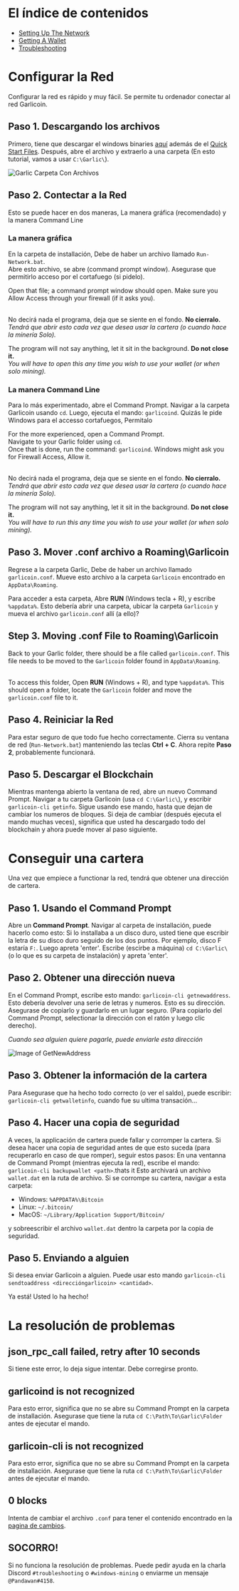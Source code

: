 # El índice de contenidos
- [Setting Up The Network](#setting-up-the-network)
- [Getting A Wallet](#getting-a-wallet)
- [Troubleshooting](#troubleshooting)

# Configurar la Red
Configurar la red es rápido y muy fácil. Se permite tu ordenador conectar al red Garlicoin.

## Paso 1. Descargando los archivos
Primero, tiene que descargar el windows binaries [aquí](https://garlicoin.io/downloads) además de el [Quick Start Files](ROOT/files/wallet-win.zip).
Después, abre el archivo y extraerlo a una carpeta (En esto tutorial, vamos a usar `C:\Garlic\`).

![Garlic Carpeta Con Archivos](https://i.imgur.com/YYqtODB.png)

## Paso 2. Contectar a la Red
Esto se puede hacer en dos maneras, La manera gráfica (recomendado) y la manera Command Line

### La manera gráfica
En la carpeta de installación, Debe de haber un archivo llamado `Run-Network.bat`.  
Abre esto archivo, se abre (command prompt window). Asegurase que permitirlo acceso por el cortafuego (si pidelo).

Open that file; a command prompt window should open. Make sure you Allow Access through your firewall (if it asks you).  
<br>

No decirá nada el programa, deja que se siente en el fondo. **No cierralo.**
*Tendrá que abrir esto cada vez que desea usar la cartera (o cuando hace la minería Solo).*

The program will not say anything, let it sit in the background. **Do not close it.**  
*You will have to open this any time you wish to use your wallet (or when solo mining).*  

### La manera Command Line
Para lo más experimentado, abre el Command Prompt. 
Navigar a la carpeta Garlicoin usando `cd`. 
Luego, ejecuta el mando: `garlicoind`.
Quizás le pide Windows para el accesso cortafuegos, Permitalo

For the more experienced, open a Command Prompt.  
Navigate to your Garlic folder using `cd`.  
Once that is done, run the command: `garlicoind`.
Windows might ask you for Firewall Access, Allow it.  
<br>

No decirá nada el programa, deja que se siente en el fondo. **No cierralo.**
*Tendrá que abrir esto cada vez que desea usar la cartera (o cuando hace la minería Solo).*

The program will not say anything, let it sit in the background. **Do not close it.**  
*You will have to run this any time you wish to use your wallet (or when solo mining).*

## Paso 3. Mover .conf archivo a Roaming\Garlicoin
Regrese a la carpeta Garlic, Debe de haber un archivo llamado `garlicoin.conf`. Mueve esto archivo a la carpeta `Garlicoin` encontrado en `AppData\Roaming`. 
<br>

Para acceder a esta carpeta, Abre **RUN** (Windows tecla + R), y escribe `%appdata%`. Esto debería abrir una carpeta, ubicar la carpeta `Garlicoin` y mueva el archivo `garlicoin.conf` allí (a ello)?

## Step 3. Moving .conf File to Roaming\Garlicoin
Back to your Garlic folder, there should be a file called `garlicoin.conf`. This file needs to be moved to the `Garlicoin` folder found in `AppData\Roaming`.  
<br>

To access this folder, Open **RUN** (Windows + R), and type `%appdata%`. This should open a folder, locate the `Garlicoin` folder and move the `garlicoin.conf` file to it.

## Paso 4. Reiniciar la Red
Para estar seguro de que todo fue hecho correctamente. Cierra su ventana de red (`Run-Network.bat`) manteniendo las teclas **Ctrl + C**. Ahora repite **Paso 2**, probablemente funcionará.
<br>

## Paso 5. Descargar el Blockchain
Mientras mantenga abierto la ventana de red, abre un nuevo Command Prompt. Navigar a tu carpeta Garlicoin (usa `cd C:\Garlic\`), y escribir `garlicoin-cli getinfo`. 
Sigue usando ese mando, hasta que dejan de cambiar los numeros de bloques. Si deja de cambiar (después ejecuta el mando muchas veces), significa que usted ha descargado todo del blockchain y ahora puede mover al paso siguiente.  

# Conseguir una cartera
Una vez que empiece a functionar la red, tendrá que obtener una dirección de cartera.

## Paso 1. Usando el Command Prompt
Abre un **Command Prompt**. Navigar al carpeta de installación, puede hacerlo como esto:
Si lo installaba a un disco duro, usted tiene que escribir la letra de su disco duro seguido de los dos puntos. Por ejemplo, disco F estaría `F:`.
Luego apreta 'enter'.
Escribe (escirbe a máquina) `cd C:\Garlic\` (o lo que es su carpeta de instalación) y apreta 'enter'.

## Paso 2. Obtener una dirección nueva
En el Command Prompt, escribe esto mando:  `garlicoin-cli getnewaddress`.
Esto debería devolver una serie de letras y numeros. Esto es su dirección. Asegurase de copiarlo y guardarlo en un lugar seguro. 
(Para copiarlo del Command Prompt, selectionar la dirección con el ratón y luego clic derecho).

*Cuando sea alguien quiere pagarle, puede enviarle esta dirección*

![Image of GetNewAddress](https://i.imgur.com/pjSUslM.png)

## Paso 3. Obtener la información de la cartera
Para Asegurase que ha hecho todo correcto (o ver el saldo), puede escribir: `garlicoin-cli getwalletinfo`, cuando fue su ultima transación...
<br>

## Paso 4. Hacer una copia de seguridad
A veces, la applicación de cartera puede fallar y corromper la cartera. Si desea hacer una copia de seguridad antes de que esto suceda (para recuperarlo en caso de que romper), seguir estos pasos:
En una ventanna de Command Prompt (mientras ejecuta la red), escribe el mando: `garlicoin-cli backupwallet <path>`.thats it
Esto archivará un archivo `wallet.dat` en la ruta de archivo. Si se corrompe su cartera, navigar a esta carpeta:
- Windows: `%APPDATA%\Bitcoin`
- Linux: `~/.bitcoin/`
- MacOS: `~/Library/Application Support/Bitcoin/`

y sobreescribir el archivo `wallet.dat` dentro la carpeta por la copia de seguridad.

## Paso 5. Enviando a alguien
Si desea enviar Garlicoin a alguien. Puede usar esto mando `garlicoin-cli sendtoaddress <direccióngarlicoin> <cantidad>`.

Ya está! Usted lo ha hecho!


# La resolución de problemas

## json\_rpc\_call failed, retry after 10 seconds
Si tiene este error, lo deja sigue intentar. Debe corregirse pronto.

## garlicoind is not recognized
Para esto error, significa que no se abre su Command Prompt en la carpeta de installación.
Asegurase que tiene la ruta `cd C:\Path\To\Garlic\Folder` antes de ejecutar el mando.

## garlicoin-cli is not recognized
Para esto error, significa que no se abre su Command Prompt en la carpeta de installación.
Asegurase que tiene la ruta `cd C:\Path\To\Garlic\Folder` antes de ejecutar el mando.

## 0 blocks
Intenta de cambiar el archivo `.conf` para tener el contenido encontrado en la [pagina de cambios](./changes.html).

## SOCORRO!
Si no funciona la resolución de problemas. Puede pedir ayuda en la charla Discord `#troubleshooting` o `#windows-mining` o enviarme un mensaje `@Pandawan#4158`.